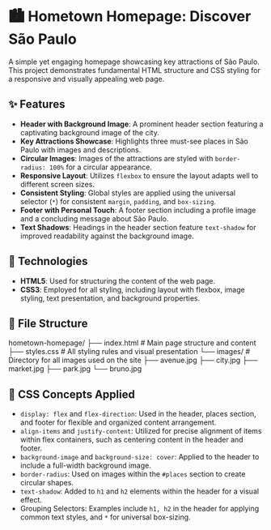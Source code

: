 # 🏙️ Hometown Homepage: Discover São Paulo

A simple yet engaging homepage showcasing key attractions of São Paulo. This project demonstrates fundamental HTML structure and CSS styling for a responsive and visually appealing web page.

## ✨ Features

- **Header with Background Image**: A prominent header section featuring a captivating background image of the city.
- **Key Attractions Showcase**: Highlights three must-see places in São Paulo with images and descriptions.
- **Circular Images**: Images of the attractions are styled with `border-radius: 100%` for a circular appearance.
- **Responsive Layout**: Utilizes `flexbox` to ensure the layout adapts well to different screen sizes.
- **Consistent Styling**: Global styles are applied using the universal selector (`*`) for consistent `margin`, `padding`, and `box-sizing`.
- **Footer with Personal Touch**: A footer section including a profile image and a concluding message about São Paulo.
- **Text Shadows**: Headings in the header section feature `text-shadow` for improved readability against the background image.

## 🧠 Technologies

- **HTML5**: Used for structuring the content of the web page.
- **CSS3**: Employed for all styling, including layout with flexbox, image styling, text presentation, and background properties.

## 📁 File Structure

hometown-homepage/
├── index.html         # Main page structure and content
├── styles.css         # All styling rules and visual presentation
└── images/            # Directory for all images used on the site
    ├── avenue.jpg
    ├── city.jpg
    ├── market.jpg
    ├── park.jpg
    └── bruno.jpg

## 🚀 CSS Concepts Applied

- `display: flex` and `flex-direction`: Used in the header, places section, and footer for flexible and organized content arrangement.
- `align-items` and `justify-content`: Utilized for precise alignment of items within flex containers, such as centering content in the header and footer.
- `background-image` and `background-size: cover`: Applied to the header to include a full-width background image.
- `border-radius`: Used on images within the `#places` section to create circular shapes.
- `text-shadow`: Added to `h1` and `h2` elements within the header for a visual effect.
- Grouping Selectors: Examples include `h1, h2` in the header for applying common text styles, and `*` for universal box-sizing.